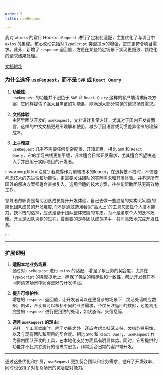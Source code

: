 ```yaml
---

order: 5  
title: useRequest  

---
```


我对 `ahooks` 的常用 Hook `useRequest` 进行了定制化适配，主要优化了与项目中 `axios` 的集成。核心改动包括对 `TypeScript` 类型提示的增强，使其更符合项目需求。此外，新增了 `response` 返回值，方便在某些特定场景下实现更细致、颗粒化的请求结果处理。

[文档地址](https://ahooks.js.org/zh-CN/hooks/use-request/basic)

### 为什么选择 `useRequest`，而不是 `SWR` 或 `React Query`

1. **功能性**:  
   `useRequest` 的功能并不逊色于 `SWR` 和 `React Query` 这样的客户端请求解决方案，它同样提供了强大且丰富的功能集，能满足大部分常见的请求场景需求。

2. **文档体验**:  
   由阿里团队开发的 `useRequest`，文档设计非常友好，尤其对于国内开发者而言，这样的中文文档更易于理解和使用，减少了因语言或习惯差异带来的理解成本。

3. **上手难度**:  
   `useRequest` 几乎不需要任何复杂配置，开箱即用。相比 `SWR` 和 `React Query`，它的学习曲线更加平缓，非常适合日常开发需求，尤其适合希望快速入手并应用于实际项目的开发者。

:::warning{title='注意'}
我觉得作为前端技术的leader，在选择技术栈时，不仅要考虑技术的先进性和功能性，更需要关注团队的实际需求和开发体验。并不是所有国外的解决方案都适合直接引入，选用合适的技术方案，往往能帮助团队更高效地工作。

领导者的职责是帮助团队成员提升开发体验，自己去做一些底层的架构,尽可能的简化团队成员的开发难度,而不是通过选用看似“高大上”的工具来彰显个人技术能力。技术栈的选择，应该是基于团队整体效能的考虑，而不是追求个人的技术炫耀。开发是团队协作的过程，最重要的是与团队成员携手，共同高效地完成开发任务。

:::

---

### 扩展说明

1. **适配本地业务场景**:  
   通过对 `useRequest` 进行 `axios` 的适配，增强了与业务的契合度，尤其在 `TypeScript` 的类型提示上，确保了类型的精确性和一致性，帮助开发者在不同的请求场景中获得更好的开发体验。

2. **提升可维护性**:  
   增加的 `response` 返回值，让开发者可以在更复杂的场景下，灵活处理响应数据。例如，开发者可以根据不同的业务需求，不仅关注返回的数据，还能利用完整的 `response` 进行更细致的处理，如状态码、头信息等。

3. **选用 `useRequest` 的理由**:  
   选择一个工具或库时，除了功能之外，还应考虑其社区支持、文档的易用性、以及与现有团队和项目的契合度。相比 `SWR` 和 `React Query`，`useRequest` 作为国内团队开发的工具，在本地化支持方面具有明显优势。同时，它所提供的功能并不比其它流行的请求库逊色，非常适合日常的客户端开发。

---

通过这些优化和扩展，`useRequest` 更加契合团队和业务需求，提升了开发效率，同时也保持了对复杂场景的灵活应对能力。
